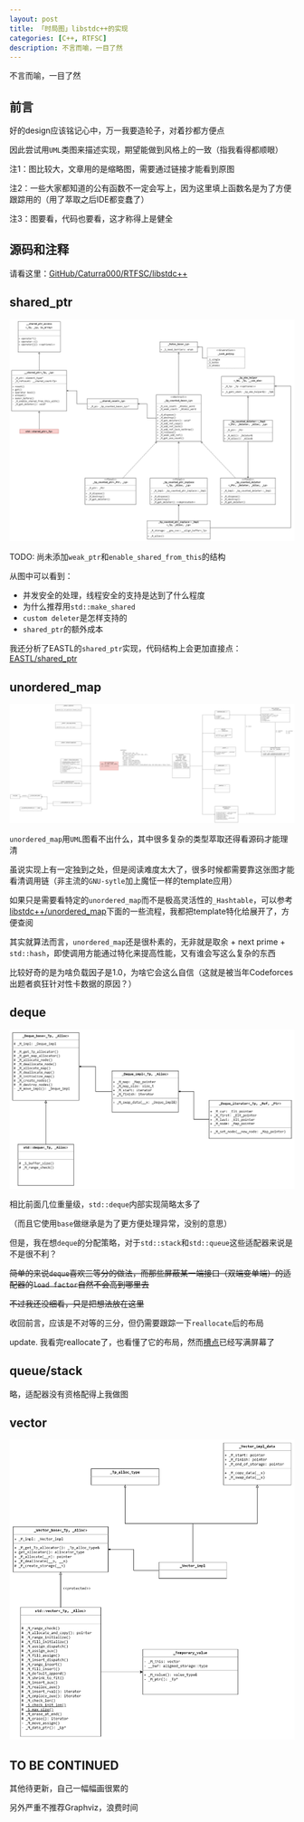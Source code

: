 ```yaml
---
layout: post
title: 「时局图」libstdc++的实现
categories: [C++, RTFSC]
description: 不言而喻，一目了然
---
```


不言而喻，一目了然

<!--more-->

## 前言

好的design应该铭记心中，万一我要造轮子，对着抄都方便点

因此尝试用`UML`类图来描述实现，期望能做到风格上的一致（指我看得都顺眼）

注1：图比较大，文章用的是缩略图，需要通过链接才能看到原图

注2：一些大家都知道的公有函数不一定会写上，因为这里填上函数名是为了方便跟踪用的（用了萃取之后IDE都变蠢了）

注3：图要看，代码也要看，这才称得上是健全


## 源码和注释

请看这里：[GitHub/Caturra000/RTFSC/libstdc++](https://github.com/Caturra000/RTFSC/tree/master/STL/libstdc%2B%2B)

## shared_ptr

![shared_ptr](/img/shared_ptr.png)

TODO: 尚未添加`weak_ptr`和`enable_shared_from_this`的结构

从图中可以看到：
- 并发安全的处理，线程安全的支持是达到了什么程度
- 为什么推荐用`std::make_shared`
- `custom deleter`是怎样支持的
- `shared_ptr`的额外成本

我还分析了EASTL的`shared_ptr`实现，代码结构上会更加直接点：[EASTL/shared_ptr](https://github.com/Caturra000/RTFSC/tree/master/STL/EASTL/smart_ptr/shared_ptr)

## unordered_map

![unordered_map](/img/unordered_map.png)

`unordered_map`用`UML`图看不出什么，其中很多复杂的类型萃取还得看源码才能理清

虽说实现上有一定独到之处，但是阅读难度太大了，很多时候都需要靠这张图才能看清调用链（非主流的`GNU-sytle`加上魔怔一样的template应用）

如果只是需要看特定的`unordered_map`而不是极高灵活性的`_Hashtable`，可以参考[libstdc++/unordered_map](https://github.com/Caturra000/RTFSC/tree/master/STL/libstdc%2B%2B/unordered_map)下面的一些流程，我都把template特化给展开了，方便查阅

其实就算法而言，`unordered_map`还是很朴素的，无非就是取余 + next prime + `std::hash`，即使调用方能通过特化来提高性能，又有谁会写这么复杂的东西

比较好奇的是为啥负载因子是1.0，为啥它会这么自信（这就是被当年Codeforces出题者疯狂针对性卡数据的原因？）

## deque

![deque](/img/deque.png)

相比前面几位重量级，`std::deque`内部实现简略太多了

（而且它使用`base`做继承是为了更方便处理异常，没别的意思）

但是，我在想`deque`的分配策略，对于`std::stack`和`std::queue`这些适配器来说是不是很不利？

~~简单的来说`deque`喜欢三等分的做法，而那些屏蔽某一端接口（双端变单端）的适配器的`load factor`自然不会高到哪里去~~

~~不过我还没细看，只是把想法放在这里~~

收回前言，应该是不对等的三分，但仍需要跟踪一下`reallocate`后的布局

update. 我看完reallocate了，也看懂了它的布局，然而[槽点](https://github.com/Caturra000/RTFSC/blob/master/STL/libstdc%2B%2B/deque/%E9%87%8D%E5%88%86%E9%85%8D%E6%B5%81%E7%A8%8B)已经写满屏幕了

## queue/stack

略，适配器没有资格配得上我做图

## vector

![vector](/img/vector.png)

## TO BE CONTINUED

其他待更新，自己一幅幅画很累的

另外严重不推荐Graphviz，浪费时间
